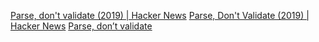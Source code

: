 
[Parse, don't validate (2019) | Hacker News](https://news.ycombinator.com/item?id=35053118)
[Parse, Don't Validate (2019) | Hacker News](https://news.ycombinator.com/item?id=41031585)
[Parse, don’t validate](https://lexi-lambda.github.io/blog/2019/11/05/parse-don-t-validate/)
